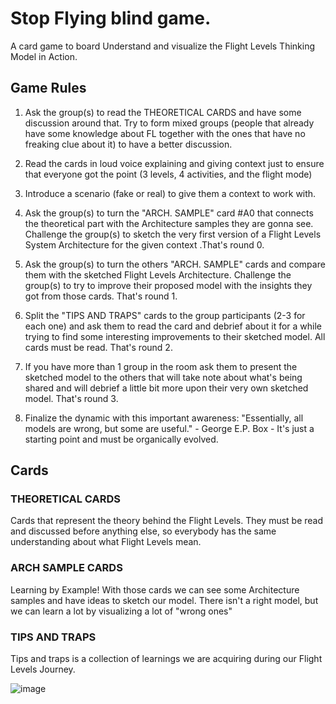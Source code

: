 # Stop Flying blind game.

A card game to board Understand and visualize the Flight Levels Thinking Model in Action.

## Game Rules

1. Ask the group(s) to read the THEORETICAL CARDS  and have some discussion around that. Try to form mixed groups (people that already have some knowledge about FL together with the ones that have no freaking clue about it) to have a better discussion.

2. Read the cards in loud voice explaining and giving context just to ensure that everyone got the point (3 levels, 4 activities, and the flight mode) 

3. Introduce a scenario (fake or real)  to give them a context to work with.


4. Ask the group(s) to turn the "ARCH. SAMPLE" card #A0 that connects the theoretical part with the Architecture samples they are gonna see. Challenge the group(s) to sketch the very first version of a Flight Levels System Architecture for the given context .That's round 0.


5. Ask the group(s) to turn the others  "ARCH. SAMPLE" cards  and compare them with the sketched Flight Levels Architecture. Challenge the group(s) to try to improve their proposed model with the insights they got from those cards. That's round 1.



6. Split the "TIPS AND TRAPS" cards to the group participants (2-3 for each one) and ask them to read the card and debrief about it for a while trying to find some interesting improvements to their sketched model. All cards must be read. That's round 2.

7. If you have more than 1 group in the room ask them to present the sketched model to the others that will take note about what's being shared and will debrief a little bit more upon their very own sketched model. That's round 3.

8. Finalize the dynamic with this important awareness:   "Essentially, all models are wrong, but some are useful." - George E.P. Box  - It's just a starting point and must be organically evolved.



## Cards

### THEORETICAL CARDS
Cards that represent  the theory behind the Flight Levels. They must be read and discussed before anything else, so everybody has the same understanding about what Flight Levels mean.

### ARCH SAMPLE CARDS
Learning by Example! With those cards we can see some Architecture samples and have ideas to sketch our model. There isn't a right model, but we can learn a lot by visualizing a lot of "wrong ones" 

### TIPS AND TRAPS
Tips and traps is a collection of learnings we are acquiring during our  Flight Levels Journey.

<!-- ![image](https://drive.google.com/uc?export=view&id=1yzKDuzY7sizy86VLIy4V-a3FxNL7JH8m) -->
![image](http://stopflyingblindcards.com/cards.jpg)
 
